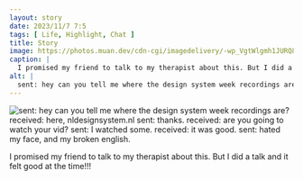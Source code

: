 ```yaml
---
layout: story
date: 2023/11/7 7:5
tags: [ Life, Highlight, Chat ]
title: Story
image: https://photos.muan.dev/cdn-cgi/imagedelivery/-wp_VgtWlgmh1JURQ8t1mg/c6ecf0db-8dd1-4f64-e8d9-4fc2968d5c00/public
caption: |
  I promised my friend to talk to my therapist about this. But I did a talk and it felt good at the time!!!
alt: |
  sent: hey can you tell me where the design system week recordings are? received: here, nldesignsystem.nl sent: thanks. received: are you going to watch your vid? sent: I watched some. received: it was good. sent: hated my face, and my broken english.
---
```


![sent: hey can you tell me where the design system week recordings are? received: here, nldesignsystem.nl sent: thanks. received: are you going to watch your vid? sent: I watched some. received: it was good. sent: hated my face, and my broken english.](https://photos.muan.dev/cdn-cgi/imagedelivery/-wp_VgtWlgmh1JURQ8t1mg/c6ecf0db-8dd1-4f64-e8d9-4fc2968d5c00/public)

I promised my friend to talk to my therapist about this. But I did a talk and it felt good at the time!!!
